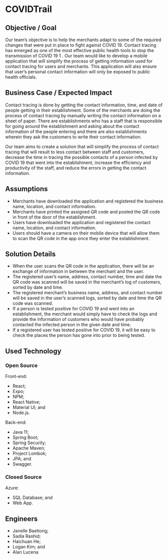   # COVIDTrail

## Objective / Goal 

Our team’s objective is to help the merchants adapt to some of the required changes that were put in place to fight against COVID 19. Contact tracing has emerged as one of the most effective public health tools to stop the transmission of COVID 19 1 . Our team would like to develop a mobile application that will simplify the process of getting information used for contact tracing for users and merchants. This application will also ensure that user’s personal contact information will only be exposed to public health officials.

## Business Case / Expected Impact

Contact tracing is done by getting the contact information, time, and date of people getting in their establishment. Some of the merchants are doing the process of contact tracing by manually writing the contact information on a sheet of paper. There are establishments who has a staff that is responsible for going around the establishment and asking about the contact information of the people entering and there are also establishments wherein they ask the customers to write their contact information.

Our team aims to create a solution that will simplify the process of contact tracing that will result to less contact between staff and customers, decrease the time in tracing the possible contacts of a person infected by COVID 19 that went into the establishment, increase the efficiency and productivity of the staff, and reduce the errors in getting the contact information.

## Assumptions

<ul>
  <li>Merchants have downloaded the application and registered the business name, location, and contact information. </li>
  <li>Merchants have printed the assigned QR code and posted the QR code in front of the door of the establishment. </li>
  <li>Users have downloaded the application and registered the contact name, location, and contact information. </li>
  <li>Users should have a camera on their mobile device that will allow them to scan the QR code in the app once they enter the establishment. </li>
</ul>

## Solution Details

<ul>
  <li>When the user scans the QR code in the application, there will be an exchange of information in between the merchant and the user. </li>
  <li>The registered user’s name, address, contact number, time and date the QR code was scanned will be saved in the merchant’s log of customers, sorted by date and time. </li>
  <li>The registered merchant’s business name, address, and contact number will be saved in the user’s scanned logs, sorted by date and time the QR code was scanned. </li>
  <li>If a person is tested positive for COVID 19 and went into an establishment, the merchant would simply have to check the logs and provide the information of customers who would have probably contacted the infected person in the given date and time. </li>
  <li>If a registered user has tested positive for COVID 19, it will be easy to check the places the person has gone into prior to being tested. </li>
</ul>

## Used Technology

### Open Source

Front-end:
<ul>
	<li>React;</li> 
	<li>Expo;</li>
	<li>NPM;</li> 
	<li>React Native;</li>  
	<li>Material UI; and</li> 
	<li>Node.js.</li> 
</ul>

Back-end: 
<ul>
 <li>Java 11;</li>
 <li>Spring Boot;</li>
 <li>Spring Security;</li>
 <li>Apache Maven;</li>
 <li>Project Lombok;</li>
 <li>JPA; and</li>
 <li>Swagger.</li>
</ul>

### Closed Source

Azure: 
<ul>
 <li>SQL Database; and</li>
 <li>Web App.</li>
</ul>


## Engineers
<ul>
 <li>Janelle Baetiong;</li>
 <li>Sadia Rashid;</li>
 <li>Haichuan He;</li>
 <li>Logan Kim; and</li>
 <li>Alan Lucena</li>
</ul>
